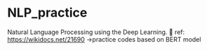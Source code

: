 # NLP_practice
Natural Language Processing using the Deep Learning.
📗 ref: https://wikidocs.net/21690
->practice codes based on BERT model


